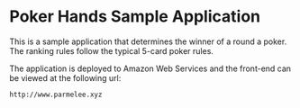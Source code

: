 # Poker Hands Sample Application
This is a sample application that determines the winner of a round a poker. The ranking rules follow the typical 5-card poker rules.

The application is deployed to Amazon Web Services and the front-end can be viewed at the following url:

```sh
http://www.parmelee.xyz
```